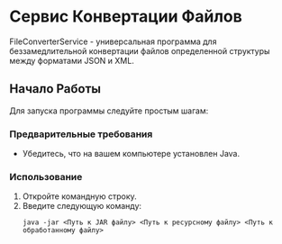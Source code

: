 # Сервис Конвертации Файлов

FileConverterService - универсальная программа для беззамедлительной конвертации файлов определенной структуры между форматами JSON и XML.

## Начало Работы

Для запуска программы следуйте простым шагам:

### Предварительные требования
- Убедитесь, что на вашем компьютере установлен Java.

### Использование
1. Откройте командную строку.
2. Введите следующую команду:
   ```shell
   java -jar <Путь к JAR файлу> <Путь к ресурсному файлу> <Путь к обработанному файлу>
